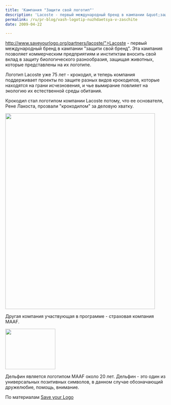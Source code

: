 ```yaml
---
title: 'Кампания "Защити свой логотип"'
description: 'Lacoste - первый международный бренд в кампании &quot;защити свой бренд&quot;. Эта кампания позволяет коммерческим предприятиям и инститктам вносить свой вклад в защиту биологического разнообразия, защищая животных, которые представлены на их логотипе.'
permalink: /ru/pr-blog/vash-logotip-nuzhdaetsya-v-zaschite
date: 2009-04-22

---
```


http://www.saveyourlogo.org/partners/lacoste/">Lacoste - первый международный  бренд</a> в кампании "защити свой бренд". Эта кампания позволяет коммерческим предприятиям и инститктам вносить свой вклад в защиту биологического разнообразия, защищая животных, которые представлены на  их логотипе.

Логотип Lacoste уже 75 лет - крокодил, и теперь компания поддерживает проекты по защите разных видов крокодилов, которые находятся на грани исчезновения, и чье вымирание повлияет на экологию их естественной среды обитания.

Крокодил стал логотипом компании Lacoste потому, что ее основателя, Рене Лакоста, прозвали "крокодилом" за деловую хватку.

<img src="{{ site.assets }}/upload/lacoste-poster.jpg" alt="" class="post__img" width="470" height="615">

Другая компания участвующая в программе - страховая компания MAAF.

<img src="{{ site.assets }}/upload/maaf-logo.png" alt="" class="post__img" width="157" height="127">

Дельфин является логотипом MAAF около 20 лет. Дельфин - это один из универсальных позитивных символов, в данном случае обозначающий дружелюбие, помощь, внимание.

По материалам <a href="http://www.saveyourlogo.org">Save your Logo </a>

